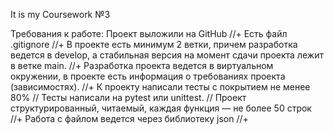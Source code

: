 It is my Coursework №3

Требования к работе:
Проект выложили на GitHub                       //+
Есть файл .gitignore                            //+
В проекте есть минимум 2 ветки,
причем разработка ведется в develop,
а стабильная версия на момент сдачи
проекта лежит в ветке main.                     //+
Разработка проекта ведется в
виртуальном окружении, в 
проекте есть информация о
требованиях проекта (зависимостях).             //+
К проекту написали тесты
с покрытием не менее 80%                        //
Тесты написали на pytest или unittest.          //
Проект структурированный, читаемый,
каждая функция — не более 50 строк              //+
Работа с файлом ведется через библиотеку json   //+